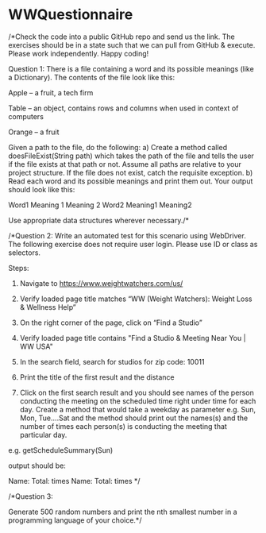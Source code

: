 # WWQuestionnaire
/*Check the code into a public GitHub repo and send us the link. The exercises should be in a state such that we can pull from GitHub & execute. Please work independently.  Happy coding!

Question 1:
There is a file containing a word and its possible meanings (like a Dictionary). The contents of the file look like this:

Apple – a fruit, a tech firm

Table – an object, contains rows and columns when used in context of computers

Orange – a fruit

Given a path to the file, do the following:
a)    Create a method called doesFileExist(String path) which takes the path of the file and tells the user if the file exists at that path or not. Assume all paths are relative to your project structure. If the file does not exist, catch the requisite exception.
b)    Read each word and its possible meanings and print them out. Your output should look like this:

Word1
Meaning 1
Meaning 2
Word2
Meaning1
Meaning2

Use appropriate data structures wherever necessary./*

/*Question 2:
Write an automated test for this scenario using WebDriver.
The following exercise does not require user login. Please use ID or class as selectors.

Steps:

1. Navigate to https://www.weightwatchers.com/us/

2. Verify loaded page title matches “WW (Weight Watchers): Weight Loss & Wellness Help”

3. On the right corner of the page, click on “Find a Studio”

4. Verify loaded page title contains "Find a Studio & Meeting Near You | WW USA"

5. In the search field, search for studios for zip code: 10011

6. Print the title of the first result and the distance

7. Click on the first search result and you should see names of the person conducting the meeting on the scheduled time right under time for each day. Create a method that would take a weekday as parameter e.g. Sun, Mon, Tue....Sat and the method should print out the names(s) and the number of times each person(s) is conducting the meeting that particular day.

e.g.
getScheduleSummary(Sun)

output should be:

Name: <XXXXX> Total: <XX> times
Name: <YYYYY> Total: <YY> times */


/*Question 3:

Generate 500 random numbers and print the nth smallest number in a programming language of your choice.*/
